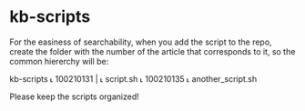 # kb-scripts

For the easiness of searchability, when you add the script to the repo, create the folder with the number of the article that corresponds to it, 
so the common hiererchy will be:

kb-scripts
˪ 100210131
| ˪ script.sh
˪ 100210135
  ˪ another_script.sh

Please keep the scripts organized!
